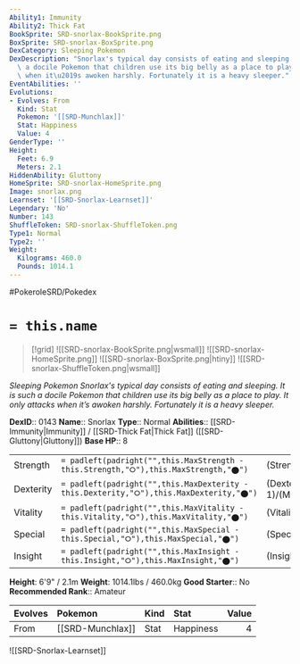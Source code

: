 ```yaml
---
Ability1: Immunity
Ability2: Thick Fat
BookSprite: SRD-snorlax-BookSprite.png
BoxSprite: SRD-snorlax-BoxSprite.png
DexCategory: Sleeping Pokemon
DexDescription: "Snorlax's typical day consists of eating and sleeping. It is such\
  \ a docile Pokemon that children use its big belly as a place to play. It only attacks\
  \ when it\u2019s awoken harshly. Fortunately it is a heavy sleeper."
EventAbilities: ''
Evolutions:
- Evolves: From
  Kind: Stat
  Pokemon: '[[SRD-Munchlax]]'
  Stat: Happiness
  Value: 4
GenderType: ''
Height:
  Feet: 6.9
  Meters: 2.1
HiddenAbility: Gluttony
HomeSprite: SRD-snorlax-HomeSprite.png
Image: snorlax.png
Learnset: '[[SRD-Snorlax-Learnset]]'
Legendary: 'No'
Number: 143
ShuffleToken: SRD-snorlax-ShuffleToken.png
Type1: Normal
Type2: ''
Weight:
  Kilograms: 460.0
  Pounds: 1014.1
---
```


#PokeroleSRD/Pokedex

# `= this.name`

> [!grid]
> ![[SRD-snorlax-BookSprite.png|wsmall]]
> ![[SRD-snorlax-HomeSprite.png]]
> ![[SRD-snorlax-BoxSprite.png|htiny]]
> ![[SRD-snorlax-ShuffleToken.png|wsmall]]


*Sleeping Pokemon*
*Snorlax's typical day consists of eating and sleeping. It is such a docile Pokemon that children use its big belly as a place to play. It only attacks when it’s awoken harshly. Fortunately it is a heavy sleeper.*

**DexID**:: 0143
**Name**:: Snorlax
**Type**:: Normal
**Abilities**:: [[SRD-Immunity|Immunity]] / [[SRD-Thick Fat|Thick Fat]] ([[SRD-Gluttony|Gluttony]])
**Base HP**:: 8

|           |                                                                                        |                                          |
| --------- | -------------------------------------------------------------------------------------- | ---------------------------------------- |
| Strength  | `= padleft(padright("",this.MaxStrength - this.Strength,"⭘"),this.MaxStrength,"⬤")`    | (Strength::3)/(MaxStrength::6)   |
| Dexterity | `= padleft(padright("",this.MaxDexterity - this.Dexterity,"⭘"),this.MaxDexterity,"⬤")` | (Dexterity:: 1)/(MaxDexterity::3) |
| Vitality  | `= padleft(padright("",this.MaxVitality - this.Vitality,"⭘"),this.MaxVitality,"⬤")`    | (Vitality::2)/(MaxVitality::4)   |
| Special   | `= padleft(padright("",this.MaxSpecial - this.Special,"⭘"),this.MaxSpecial,"⬤")`       | (Special::2)/(MaxSpecial::4)     |
| Insight   | `= padleft(padright("",this.MaxInsight - this.Insight,"⭘"),this.MaxInsight,"⬤")`       | (Insight::3)/(MaxInsight::6)     |

**Height**: 6'9" / 2.1m
**Weight**: 1014.1lbs / 460.0kg
**Good Starter**:: No
**Recommended Rank**:: Amateur

| Evolves   | Pokemon          | Kind   | Stat      |   Value |
|:----------|:-----------------|:-------|:----------|--------:|
| From      | [[SRD-Munchlax]] | Stat   | Happiness |       4 |

![[SRD-Snorlax-Learnset]]